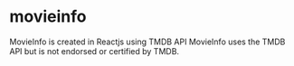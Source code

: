 # movieinfo
MovieInfo is created in Reactjs using TMDB API
MovieInfo uses the TMDB API but is not endorsed or certified by TMDB.
